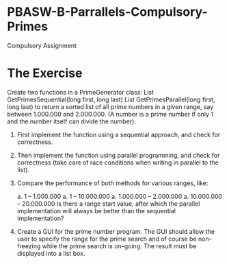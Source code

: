 # PBASW-B-Parrallels-Compulsory-Primes
Compulsory Assignment

# The Exercise
Create two functions in a PrimeGenerator class:
  List<long> GetPrimesSequential(long first, long last)
  List<long> GetPrimesParallel(long first, long last)
to return a sorted list of all prime numbers in a given range, say between 1.000.000 and 2.000.000. (A number is a prime number if only 1 and the number itself can divide the number).

1. First implement the function using a sequential approach, and check for correctness.
1. Then implement the function using parallel programming, and check for correctness (take care of race conditions when writing in parallel to the list).
1. Compare the performance of both methods for various ranges, like:

    a. 1 – 1.000.000
    a. 1 – 10.000.000
    a. 1.000.000 – 2.000.000
    a. 10.000.000 – 20.000.000
    Is there a range start value, after which the parallel implementation will always be better than the sequential implementation?
    
1. Create a GUI for the prime number program. The GUI should allow the user to specify the range for the prime search and of course be non-freezing while the prime search is on-going. The result must be displayed into a list box.
